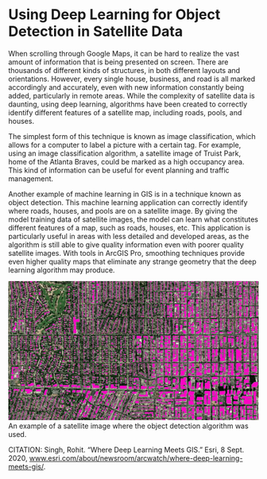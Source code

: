 # Using Deep Learning for Object Detection in Satellite Data 

When scrolling through Google Maps, it can be hard to realize the vast amount of information that is being presented on screen. There are thousands of different kinds of structures, in both different layouts and orientations. However, every single house, business, and road is all marked accordingly and accurately, even with new information constantly being added, particularly in remote areas. While the complexity of satellite data is daunting, using deep learning, algorithms have been created to correctly identify different features of a satellite map, including roads, pools, and houses.

The simplest form of this technique is known as image classification, which allows for a computer to label a picture with a certain tag. For example, using an image classification algorithm, a satellite image of Truist Park, home of the Atlanta Braves, could be marked as a high occupancy area. This kind of information can be useful for event planning and traffic management.	

Another example of machine learning in GIS is in a technique known as object detection. This machine learning application can correctly identify where roads, houses, and pools are on a satellite image. By giving the model training data of satellite images, the model can learn what constitutes different features of a map, such as roads, houses, etc. This application is particularly useful in areas with less detailed and developed areas, as the algorithm is still able to give quality information even with poorer quality satellite images. With tools in ArcGIS Pro, smoothing techniques provide even higher quality maps that eliminate any strange geometry that the deep learning algorithm may produce.

![](deeplearning7-.jpg)
An example of a satellite image where the object detection algorithm was used.


CITATION: Singh, Rohit. “Where Deep Learning Meets GIS.” Esri, 8 Sept. 2020, www.esri.com/about/newsroom/arcwatch/where-deep-learning-meets-gis/. 
